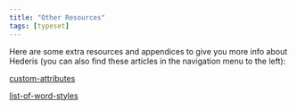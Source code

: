 ```yaml
---
title: "Other Resources"
tags: [typeset]
---
```

 
<html><body><section data-type="chapter" class="hsecchapter" data-hederis-type="hsecchapter" id="intro-resources" data-pi-attrs="id: intro-resources; data-tags: typeset;" role="doc-chapter" data-tags="typeset" data-author-name=" " data-book-title=" " title="Other Resources"><p class="hblkp" data-hederis-type="hblkp" id="pKAW2n2e9">Here are some extra resources and appendices to give you more info about Hederis (you can also find these articles in the navigation menu to the left): </p><p class="hblkp" data-hederis-type="hblkp" id="pBw83Q3uF"><a href="{% link _docs/custom-attributes.md %}" class="hspana" data-hederis-type="hspana" id="pQqP8zrWE">custom-attributes</a></p><p class="hblkp" data-hederis-type="hblkp" id="pc3nSeN6S"><a href="{% link _docs/list-of-word-styles.md %}" class="hspana" data-hederis-type="hspana" id="pZJPOaEcF">list-of-word-styles</a></p></section></body></html>
